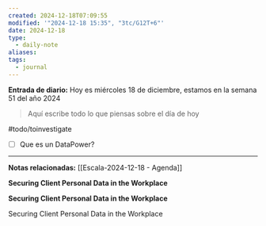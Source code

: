 ```yaml
---
created: 2024-12-18T07:09:55
modified: '"2024-12-18 15:35", "3tc/G12T+6"'
date: 2024-12-18
type:
  - daily-note
aliases: 
tags:
  - journal
---
```

**Entrada de diario:** 
Hoy es miércoles 18 de diciembre, estamos en la semana 51 del año 2024

> Aquí escribe todo lo que piensas sobre el día de hoy

#todo/toinvestigate
- [ ] Que es un DataPower?


----
**Notas relacionadas:**
[[Escala-2024-12-18 - Agenda]]

**Securing Client Personal Data in the Workplace ‎** 

**Securing Client Personal Data in the Workplace ‎** 

Securing Client Personal Data in the Workplace